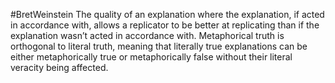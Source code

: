 #BretWeinstein
The quality of an explanation where the explanation, if acted in accordance with, allows a replicator to be better at replicating than if the explanation wasn’t acted in accordance with. Metaphorical truth is orthogonal to literal truth, meaning that literally true explanations can be either metaphorically true or metaphorically false without their literal veracity being affected.